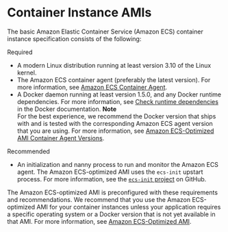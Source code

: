 # Container Instance AMIs<a name="container_instance_AMIs"></a>

The basic Amazon Elastic Container Service \(Amazon ECS\) container instance specification consists of the following:

Required
+ A modern Linux distribution running at least version 3\.10 of the Linux kernel\.
+ The Amazon ECS container agent \(preferably the latest version\)\. For more information, see [Amazon ECS Container Agent](ECS_agent.md)\.
+ A Docker daemon running at least version 1\.5\.0, and any Docker runtime dependencies\. For more information, see [Check runtime dependencies](https://docs.docker.com/engine/installation/binaries/#check-runtime-dependencies) in the Docker documentation\.
**Note**  
For the best experience, we recommend the Docker version that ships with and is tested with the corresponding Amazon ECS agent version that you are using\. For more information, see [Amazon ECS\-Optimized AMI Container Agent Versions](container_agent_versions.md#ecs-optimized-ami-agent-versions)\.

Recommended
+ An initialization and nanny process to run and monitor the Amazon ECS agent\. The Amazon ECS\-optimized AMI uses the `ecs-init` upstart process\. For more information, see the [`ecs-init` project](https://github.com/aws/amazon-ecs-init) on GitHub\.

The Amazon ECS\-optimized AMI is preconfigured with these requirements and recommendations\. We recommend that you use the Amazon ECS\-optimized AMI for your container instances unless your application requires a specific operating system or a Docker version that is not yet available in that AMI\. For more information, see [Amazon ECS\-Optimized AMI](ecs-optimized_AMI.md)\.